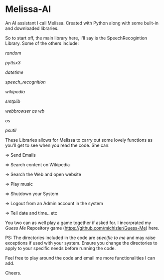 # Melissa-AI
An AI assistant I call Melissa. Created with Python along with some built-in and downloaded libraries.

So to start off, the main library here, I'll say is the SpeechRecogintion Library. Some of the others include:

_random_

_pyttsx3_

_datetime_

_speech_recognition_

_wikipedia_

_smtplib_

_webbrowser as wb_

_os_

_psutil_

These Libraries allows for Melissa to carry out some lovely functions as you'll get to see when you read the code.
She can:

=> Send Emails

=> Search content on Wikipedia

=> Search the Web and open website

=> Play music

=> Shutdown your System

=> Logout from an Admin account in the system

=> Tell date and time.. etc

You two can as well play a game together if asked for. I incorprated my _Guess Me_ Repository game 
(https://github.com/michizler/Guess-Me) here.

PS:
The directories included in the code are _specific to me_ and may raise exceptions if used with your system.
Ensure you change the directories to apply to your specific needs before running the code.

Feel free to play around the code and email me more functionalities I can add.



Cheers.
